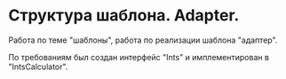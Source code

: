 # Структура шаблона. Adapter.

Работа по теме "шаблоны", работа по реализации шаблона "адаптер".

По требованиям был создан интерфейс "Ints" и имплементирован в "IntsCalculator".
